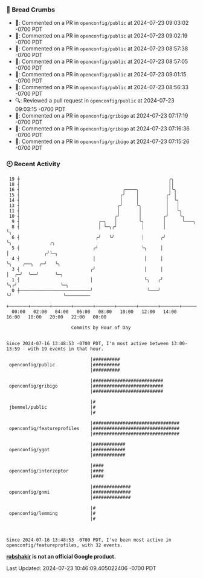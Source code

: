 ### 🍞 Bread Crumbs

 * 💬: Commented on a PR in  `openconfig/public` at 2024-07-23 09:03:02 -0700 PDT
 * 💬: Commented on a PR in  `openconfig/public` at 2024-07-23 09:02:19 -0700 PDT
 * 💬: Commented on a PR in  `openconfig/public` at 2024-07-23 08:57:38 -0700 PDT
 * 💬: Commented on a PR in  `openconfig/public` at 2024-07-23 08:57:05 -0700 PDT
 * 💬: Commented on a PR in  `openconfig/public` at 2024-07-23 09:01:15 -0700 PDT
 * 💬: Commented on a PR in  `openconfig/public` at 2024-07-23 08:56:33 -0700 PDT
 * 🔍: Reviewed a pull request in  `openconfig/public` at 2024-07-23 09:03:15 -0700 PDT
 * 💬: Commented on a PR in  `openconfig/gribigo` at 2024-07-23 07:17:19 -0700 PDT
 * 💬: Commented on a PR in  `openconfig/gribigo` at 2024-07-23 07:16:36 -0700 PDT
 * 💬: Commented on a PR in  `openconfig/gribigo` at 2024-07-23 07:15:26 -0700 PDT

### 🕘 Recent Activity
```
 19 ┼                                                       ╭╮
 18 ┤                                                       ││
 16 ┤                                      ╭────╮           │╰╮
 15 ┤                                     ╭╯    │          ╭╯ │
 14 ┤                                     │     │          │  ╰╮
 13 ┤                                    ╭╯     ╰╮         │   │
 11 ┤                                    │       │         │   ╰╮
 10 ┤                                   ╭╯       │        ╭╯    ╰╮
  9 ┤                             ╭─╮   │        ╰╮       │      ╰───╮
  8 ┤                             │ ╰─╮╭╯         │       │          ╰╮
  6 ┤                            ╭╯   ╰╯          │      ╭╯           ╰╮              ╭╮
  5 ┤                           ╭╯                ╰╮     │             │             ╭╯╰─╮
  4 ┤                           │                  │     │             ╰╮    ╭──╮  ╭─╯   ╰╮
  3 ┤                          ╭╯                  │     │              │  ╭─╯  ╰──╯      ╰─╮
  1 ┤                          │                   ╰╮   ╭╯              ╰╮╭╯                ╰─╮
  0 ┼──────────────────────────╯                    ╰───╯                ╰╯                   ╰─────────
    +───────+───────+───────+───────+───────+───────+───────+───────+───────+───────+───────+───────+────
  00:00   02:00   04:00   06:00   08:00   10:00   12:00   14:00   16:00   18:00   20:00   22:00   00:00   

						Commits by Hour of Day


Since 2024-07-16 13:48:53 -0700 PDT, I'm most active between 13:00-13:59 - with 19 events in that hour.

```



```
                               |##########
 openconfig/public             |##########
                               |##########

                               |##########################
 openconfig/gribigo            |##########################
                               |##########################

                               |#
 jbemmel/public                |#
                               |#

                               |################################
 openconfig/featureprofiles    |################################
                               |################################

                               |############
 openconfig/ygot               |############
                               |############

                               |####
 openconfig/interzeptor        |####
                               |####

                               |##############
 openconfig/gnmi               |##############
                               |##############

                               |#
 openconfig/lemming            |#
                               |#



Since 2024-07-16 13:48:53 -0700 PDT, I've been most active in openconfig/featureprofiles, with 32 events.

```
**[robshakir](mailto:robjs@google.com) is not an official Google product.**  


Last Updated: 2024-07-23 10:46:09.405022406 -0700 PDT
